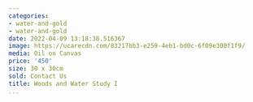 ```yaml
---
categories:
- water-and-gold
- water-and-gold
date: 2022-04-09 13:18:38.516367
image: https://ucarecdn.com/83217bb3-e259-4eb1-bd0c-6f09e300f1f9/
media: Oil on Canvas
price: '450'
size: 30 x 30cm
sold: Contact Us
title: Woods and Water Study I
...
```

